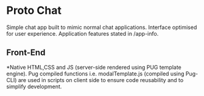 # Proto Chat
Simple chat app built to mimic normal chat applications. Interface optimised for user experience. Application features stated in /app-info.
## Front-End
*Native HTML,CSS and JS (server-side rendered using PUG template engine). Pug compiled functions i.e. modalTemplate.js (compiled using Pug-CLI) are used in scripts on client side to ensure code reusability and to simplify development. 